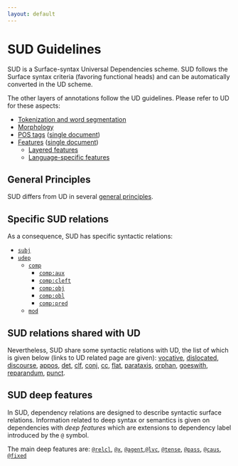 ```yaml
---
layout: default
---
```


# SUD Guidelines

SUD is a Surface-syntax Universal Dependencies scheme. SUD follows the Surface syntax criteria (favoring functional heads) and can be automatically converted in the UD scheme.

The other layers of annotations follow the UD guidelines. Please refer to UD for these aspects:

  * [Tokenization and word segmentation](https://universaldependencies.org/u/overview/tokenization.html)
  * [Morphology](https://universaldependencies.org/u/overview/morphology.html)
  * [POS tags](https://universaldependencies.org/u/pos/index.html) ([single document](https://universaldependencies.org/u/pos/all.html))
  * [Features](https://universaldependencies.org/u/feat/index.html) ([single document](https://universaldependencies.org/u/feat/all.html))
    * [Layered features](https://universaldependencies.org/u/overview/feat-layers.html)
    * [Language-specific features](https://universaldependencies.org/ext-feat-index.html)

## General Principles
SUD differs from UD in several [general principles](./general_principles/index.html).


## Specific SUD relations
As a consequence, SUD has specific syntactic relations:

 * [`subj`](./relations/subj.html)
 * [`udep`](./relations/udep.html)
   * [`comp`](./relations/comp.html)
     * [`comp:aux`](./relations/comp:aux.html)
     * [`comp:cleft`](./relations/comp:cleft.html)
     * [`comp:obj`](./relations/comp:obj.html)
     * [`comp:obl`](./relations/comp:obl.html)
     * [`comp:pred`](./relations/comp:pred.html)
   * [`mod`](./relations/mod.html)


## SUD relations shared with UD
Nevertheless, SUD share some syntactic relations with UD, the list of which is given below (links to UD related page are given):
  [vocative](https://universaldependencies.org/u/dep/vocative.html),
  [dislocated](https://universaldependencies.org/u/dep/dislocated.html),
  [discourse](https://universaldependencies.org/u/dep/discourse.html),
  [appos](https://universaldependencies.org/u/dep/appos.html),
  [det](https://universaldependencies.org/u/dep/det.html),
  [clf](https://universaldependencies.org/u/dep/clf.html),
  [conj](https://universaldependencies.org/u/dep/conj.html),
  [cc](https://universaldependencies.org/u/dep/cc.html),
  [flat](https://universaldependencies.org/u/dep/flat.html),
  [parataxis](https://universaldependencies.org/u/dep/parataxis.html),
  [orphan](https://universaldependencies.org/u/dep/orphan.html),
  [goeswith](https://universaldependencies.org/u/dep/goeswith.html),
  [reparandum](https://universaldependencies.org/u/dep/reparandum.html),
  [punct](https://universaldependencies.org/u/dep/punct.html).

## SUD deep features
In SUD, dependency relations are designed to describe syntactic surface relations.
Information related to deep syntax or semantics is given on dependencies with *deep features* which are extensions to dependency label introduced by the `@` symbol.

The main deep features are: [`@relcl`](./deep_features/relcl.html), [`@x`](./deep_features/x.html), [`@agent`](./deep_features/agent.html),[`@lvc`](./deep_features/lvc.html), [`@tense`](./deep_features/tense.html), [`@pass`](./deep_features/pass.html), [`@caus`](./deep_features/caus.html), [`@fixed`](./deep_features/fixed.html)
